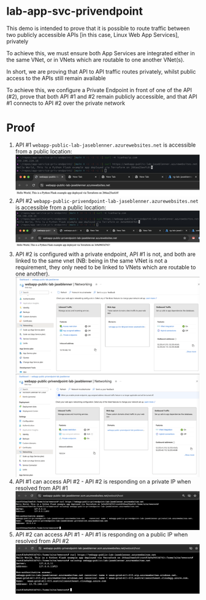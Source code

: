 # lab-app-svc-privendpoint

This demo is intended to prove that it is possible to route traffic between two publicly accessible APIs [in this case, Linux Web App Services], privately

To achieve this, we must ensure both App Services are integrated either in the same VNet, or in VNets which are routable to one another VNet(s).

In short, we are proving that API to API traffic routes privately, whilst public access to the APIs still remain available

To achieve this, we configure a Private Endpoint in front of one of the API (#2), prove that both API #1 and #2 remain publicly accessible, and that API #1 connects to API #2 over the private network

# Proof

1. API #1 `webapp-public-lab-jaseblenner.azurewebsites.net` is accessible from a public location: ![Alt text](./docs/image.png)
2. API #2 `webapp-public-privendpoint-lab-jaseblenner.azurewebsites.net` is accessible from a public location: ![Alt text](./docs/image-1.png)
3. API #2 is configured with a private endpoint, API #1 is not, and both are linked to the same vnet (NB: being in the same VNet is not a requirement, they only need to be linked to VNets which are routable to one another).  ![Alt text](./docs/image-2.png)   ![Alt text](./docs/image-3.png)
4. API #1 can access API #2 - API #2 is responding on a private IP when resolved from API #1 ![Alt text](./docs/image-4.png)
5. API #2 can access API #1 - API #1 is responding on a public IP when resolved from API #2  ![Alt text](./docs/image-5.png)